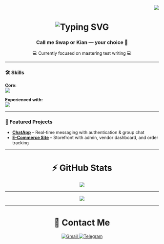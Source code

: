 <div align="right">
  <a href="https://visitorbadge.io/status?path=Swap1019">
    <img src="https://api.visitorbadge.io/api/visitors?path=Swap1019&label=Views&labelColor=%23f47373&countColor=%2337d67a&style=plastic&labelStyle=upper" />
  </a>
</div>

<h1 align="center">
  <img src="https://readme-typing-svg.herokuapp.com?font=Fugaz+One&size=28&pause=1000&color=F0F70B&center=true&vCenter=true&width=500&lines=Aspiring+Full-Stack+Developer;Hi%2C+I'm+Kian+%F0%9F%91%8B" alt="Typing SVG" />
</h1>

<div align="center">
  <h3>Call me Swap or Kian — your choice 🚀</h3>
  💻 Currently focused on mastering test writing 💻
</div>

---

### 🛠 Skills
**Core:**  
<img src="https://skillicons.dev/icons?i=python,javascript" />

**Experienced with:**  
<img src="https://skillicons.dev/icons?i=mysql,redis,django,react,git,bootstrap" />

---

### 📌 Featured Projects
- [**ChatApp**](https://github.com/Swap1019/ChatApp-BackEnd) – Real-time messaging with authentication & group chat  
- [**E-Commerce Site**](https://github.com/Swap1019/E-commerce-with-django) – Storefront with admin, vendor dashboard, and order tracking  

---

<div align="center">
  <h1>⚡ GitHub Stats</h1>
  <img src="https://stats.dooboo.io/api/github-stats-advanced?login=Swap1019" />
  <hr>
  <img src="https://stats.dooboo.io/api/github-trophies?login=Swap1019" />
</div>

---

<div align="center">
  <h1>📱 Contact Me</h1>
  <a href="mailto:kianjafari660@gmail.com">
    <img alt="Gmail" src="https://img.shields.io/badge/Gmail-D14836?style=for-the-badge&logo=gmail&logoColor=white" />
  </a>
  <a href="https://t.me/Swap1019" target="_blank">
    <img alt="Telegram" src="https://img.shields.io/badge/Telegram-2CA5E0?style=for-the-badge&logo=telegram&logoColor=white" />
  </a>
</div>
